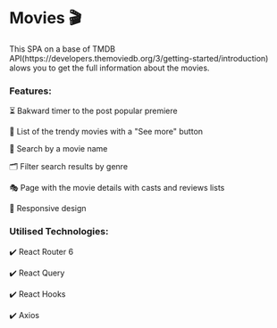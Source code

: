 <h1>Movies 🎬</h1>
<p>This SPA on a base of TMDB API(https://developers.themoviedb.org/3/getting-started/introduction) alows you to get the full information about the movies.</p>

<h3>Features:</h3>
<p>⏳ Bakward timer to the post popular premiere</p>
<p>🎯 List of the trendy movies with a "See more" button</p>
<p>🔎 Search by a movie name</p>
<p>🗂 Filter search results by genre</p>
<p>🎭 Page with the movie details with casts and reviews lists</p>
<p>📱 Responsive design</p>

<h3>Utilised Technologies:</h3>
<p>✔️ React Router 6</p>
<p>✔️ React Query</p>
<p>✔️ React Hooks</p>
<p>✔️ Axios</p>
